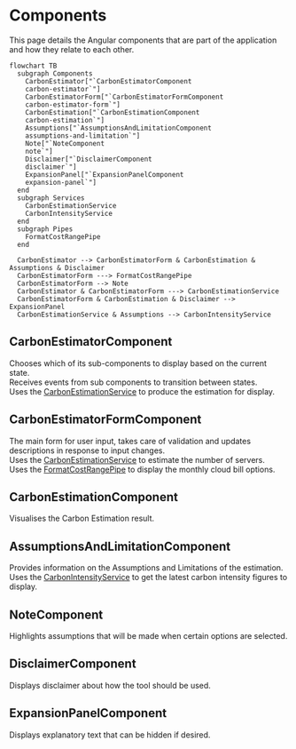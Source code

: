 # Components

This page details the Angular components that are part of the application and how they relate to each other.

```mermaid
flowchart TB
  subgraph Components
    CarbonEstimator["`CarbonEstimatorComponent
    carbon-estimator`"]
    CarbonEstimatorForm["`CarbonEstimatorFormComponent
    carbon-estimator-form`"]
    CarbonEstimation["`CarbonEstimationComponent
    carbon-estimation`"]
    Assumptions["`AssumptionsAndLimitationComponent
    assumptions-and-limitation`"]
    Note["`NoteComponent
    note`"]
    Disclaimer["`DisclaimerComponent
    disclaimer`"]
    ExpansionPanel["`ExpansionPanelComponent
    expansion-panel`"]
  end
  subgraph Services
    CarbonEstimationService
    CarbonIntensityService
  end
  subgraph Pipes
    FormatCostRangePipe
  end

  CarbonEstimator --> CarbonEstimatorForm & CarbonEstimation & Assumptions & Disclaimer
  CarbonEstimatorForm ---> FormatCostRangePipe
  CarbonEstimatorForm --> Note
  CarbonEstimator & CarbonEstimatorForm ---> CarbonEstimationService
  CarbonEstimatorForm & CarbonEstimation & Disclaimer --> ExpansionPanel
  CarbonEstimationService & Assumptions --> CarbonIntensityService
```

## CarbonEstimatorComponent

Chooses which of its sub-components to display based on the current state.  
Receives events from sub components to transition between states.  
Uses the [CarbonEstimationService](services.md#carbonestimationservice) to produce the estimation for display.

## CarbonEstimatorFormComponent

The main form for user input, takes care of validation and updates descriptions in response to input changes.  
Uses the [CarbonEstimationService](services.md#carbonestimationservice) to estimate the number of servers.  
Uses the [FormatCostRangePipe](pipes.md#formatcostrangepipe) to display the monthly cloud bill options.

## CarbonEstimationComponent

Visualises the Carbon Estimation result.

## AssumptionsAndLimitationComponent

Provides information on the Assumptions and Limitations of the estimation.  
Uses the [CarbonIntensityService](services.md#carbonintensityservice) to get the latest carbon intensity figures to display.

## NoteComponent

Highlights assumptions that will be made when certain options are selected.

## DisclaimerComponent

Displays disclaimer about how the tool should be used.

## ExpansionPanelComponent

Displays explanatory text that can be hidden if desired.
